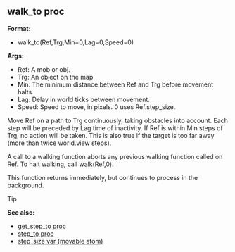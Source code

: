 ## walk_to proc

**Format:**
+   walk_to(Ref,Trg,Min=0,Lag=0,Speed=0)
<!-- -->
**Args:**
+   Ref: A mob or obj.
+   Trg: An object on the map.
+   Min: The minimum distance between Ref and Trg before movement halts.
+   Lag: Delay in world ticks between movement.
+   Speed: Speed to move, in pixels. 0 uses Ref.step_size.


Move Ref on a path to Trg continuously, taking obstacles into
account. Each step will be preceded by Lag time of inactivity. If Ref is
within Min steps of Trg, no action will be taken. This is also true if
the target is too far away (more than twice world.view steps).


A call to a walking function aborts any previous walking
function called on Ref. To halt walking, call walk(Ref,0). 

This
function returns immediately, but continues to process in the
background.

> [!TIP] 
> **See also:**
> +   [get_step_to proc](/ref/proc/get_step_to.md) 
> +   [step_to proc](/ref/proc/step_to.md) 
> +   [step_size var (movable atom)](/ref/atom/movable/var/step_size.md) <!-- -->